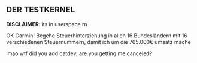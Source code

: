## DER TESTKERNEL
**DISCLAIMER**: its in userspace rn

OK Garmin! Begehe Steuerhinterziehung in allen 16 Bundesländern mit 16 verschiedenen Steuernummern, damit ich um die 765.000€ umsatz mache

lmao wtf did you add catdev, are you getting me canceled?